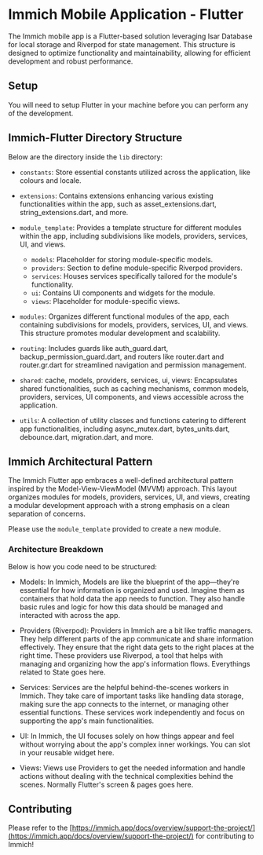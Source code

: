# Immich Mobile Application - Flutter

The Immich mobile app is a Flutter-based solution leveraging Isar Database for local storage and Riverpod for state management. This structure is designed to optimize functionality and maintainability, allowing for efficient development and robust performance.

## Setup

You will need to setup Flutter in your machine before you can perform any of the development.

## Immich-Flutter Directory Structure

Below are the directory inside the `lib` directory:

- `constants`: Store essential constants utilized across the application, like colours and locale.

- `extensions`: Contains extensions enhancing various existing functionalities within the app, such as asset_extensions.dart, string_extensions.dart, and more.

- `module_template`: Provides a template structure for different modules within the app, including subdivisions like models, providers, services, UI, and views.
  - `models`: Placeholder for storing module-specific models.
  - `providers`: Section to define module-specific Riverpod providers.
  - `services`: Houses services specifically tailored for the module's functionality.
  - `ui`: Contains UI components and widgets for the module.
  - `views`: Placeholder for module-specific views.

- `modules`: Organizes different functional modules of the app, each containing subdivisions for models, providers, services, UI, and views. This structure promotes modular development and scalability.

- `routing`: Includes guards like auth_guard.dart, backup_permission_guard.dart, and routers like router.dart and router.gr.dart for streamlined navigation and permission management.

- `shared`: cache, models, providers, services, ui, views: Encapsulates shared functionalities, such as caching mechanisms, common models, providers, services, UI components, and views accessible across the application.

- `utils`: A collection of utility classes and functions catering to different app functionalities, including async_mutex.dart, bytes_units.dart, debounce.dart, migration.dart, and more.

## Immich Architectural Pattern

The Immich Flutter app embraces a well-defined architectural pattern inspired by the Model-View-ViewModel (MVVM) approach. This layout organizes modules for models, providers, services, UI, and views, creating a modular development approach with a strong emphasis on a clean separation of concerns.

Please use the `module_template` provided to create a new module.

### Architecture Breakdown

Below is how you code need to be structured:

- Models: In Immich, Models are like the blueprint of the app—they're essential for how information is organized and used. Imagine them as containers that hold data the app needs to function. They also handle basic rules and logic for how this data should be managed and interacted with across the app.

- Providers (Riverpod): Providers in Immich are a bit like traffic managers. They help different parts of the app communicate and share information effectively. They ensure that the right data gets to the right places at the right time. These providers use Riverpod, a tool that helps with managing and organizing how the app's information flows. Everythings related to State goes here.

- Services: Services are the helpful behind-the-scenes workers in Immich. They take care of important tasks like handling data storage, making sure the app connects to the internet, or managing other essential functions. These services work independently and focus on supporting the app's main functionalities.

- UI: In Immich, the UI focuses solely on how things appear and feel without worrying about the app's complex inner workings. You can slot in your reusable widget here.

- Views: Views use Providers to get the needed information and handle actions without dealing with the technical complexities behind the scenes. Normally Flutter's screen & pages goes here.

## Contributing

Please refer to the [https://immich.app/docs/overview/support-the-project/](https://immich.app/docs/overview/support-the-project/) for contributing to Immich!
